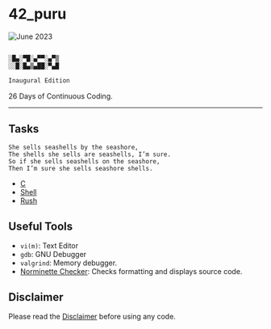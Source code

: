 # 42_puru

![June 2023](https://img.shields.io/static/v1?label=+SG&message=June+2023&color=8294C4&logo=42)

```python

░█▄░▀█░▄▀▀░▄▀▒
░░█░█▄▒▄██░▀▄█

Inaugural Edition

```

26 Days of Continuous Coding.

---

## Tasks

```
She sells seashells by the seashore,
The shells she sells are seashells, I’m sure.
So if she sells seashells on the seashore,
Then I’m sure she sells seashore shells.
```

- [C](./C/README.md)
- [Shell](./shell/README.md)
- [Rush](./projects/README.md)

## Useful Tools

- `vi(m)`: Text Editor
- `gdb`: GNU Debugger
- `valgrind`: Memory debugger.
- [Norminette Checker](check_norm.sh): Checks formatting and displays source code.

## Disclaimer

Please read the [Disclaimer](./DISCLAIMER.md) before using any code.

